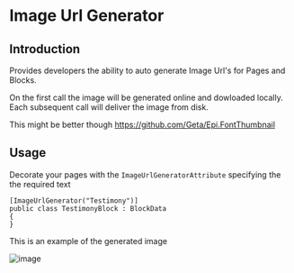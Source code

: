 ﻿# Image Url Generator

## Introduction

Provides developers the ability to auto generate Image Url's for Pages and Blocks.

On the first call the image will be generated online and dowloaded locally. Each subsequent call will deliver the image from disk.

This might be better though https://github.com/Geta/Epi.FontThumbnail

## Usage

Decorate your pages with the `ImageUrlGeneratorAttribute` specifying the the required text

```
[ImageUrlGenerator("Testimony")]
public class TestimonyBlock : BlockData
{
}
```

This is an example of the generated image

![image](https://fakeimg.pl/120x90/ff5800/fff/?retina=1&text=Testimony)
